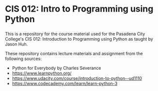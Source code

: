 # CIS 012: Intro to Programming using Python

###
This is a repository for the course material used for the Pasadena City College's CIS 012: Introduction to Programming using Python as taught by Jason Huh.

These repository contains lecture materials and assignment from the following sources:

  * Python for Everybody by Charles Severance
  * https://www.learnpython.org/
  * https://www.udacity.com/course/introduction-to-python--ud1110
  * https://www.codecademy.com/learn/learn-python-3

